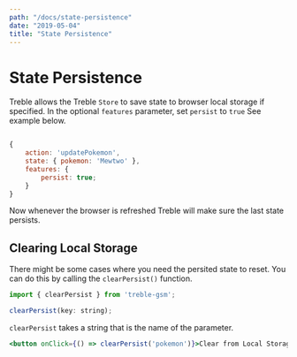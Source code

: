 ```yaml
---
path: "/docs/state-persistence"
date: "2019-05-04"
title: "State Persistence"
---
```

# State Persistence

Treble allows the Treble `Store` to save state to browser local storage if specified. In the optional `features` parameter, set `persist` to `true` See example below.

```javascript

{
    action: 'updatePokemon',
    state: { pokemon: 'Mewtwo' },
    features: {
        persist: true;
    }
}
```

Now whenever the browser is refreshed Treble will make sure the last state persists.

## Clearing Local Storage
There might be some cases where you need the persited state to reset. You can do this by calling the `clearPersist()` function.

```javascript
import { clearPersist } from 'treble-gsm';

clearPersist(key: string);
```

`clearPersist` takes a string that is the name of the parameter.

```jsx
<button onClick={() => clearPersist('pokemon')}>Clear from Local Storage</button>
````
